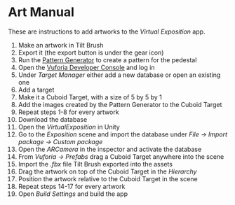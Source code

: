 # Art Manual

These are instructions to add artworks to the *Virtual Exposition* app.

1. Make an artwork in Tilt Brush
2. Export it (the export button is under the gear icon)
3. Run the [Pattern Generator](PatternGenerator) to create a pattern for the pedestal
4. Open the [Vuforia Developer Console](http://developer.vuforia.com) and log in
5. Under *Target Manager* either add a new database or open an existing one
6. Add a target
7. Make it a Cuboid Target, with a size of 5 by 5 by 1
8. Add the images created by the Pattern Generator to the Cuboid Target
9. Repeat steps 1-8 for every artwork
10. Download the database
11. Open the *VirtualExposition* in Unity
12. Go to the *Exposition* scene and import the database under *File -> Import package -> Custom package*
13. Open the *ARCamera* in the inspector and activate the database
14. From *Vuforia -> Prefabs* drag a Cuboid Target anywhere into the scene
15. Import the *.fbx* file Tilt Brush exported into the assets
16. Drag the artwork on top of the Cuboid Target in the *Hierarchy*
17. Position the artwork relative to the Cuboid Target in the scene
18. Repeat steps 14-17 for every artwork
19. Open *Build Settings* and build the app
